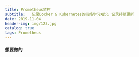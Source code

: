 ```yaml
---
title: Prometheus监控
subtitle:   记录Docker & Kubernetes的网络学习知识，记录持续更新
date: 2019-11-04
header-img: img/123.jpg
catalog: true
tags: Prometheus
---
```


#### 想要做的




























